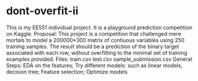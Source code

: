# dont-overfit-ii
This is my EE551 individual project. It is a playground prediction competition on Kaggle.
Proposal:
This project is a competition that challenged mere mortals to model a 200000*300 matrix of contiuous variables using 250 training samples. The result should be a prediction of the binary target associated with each row, without overfitting to the minimal set of training examples provided.
Files:
train.csv
test.csv
sample_submission.csv
General Steps:
EDA on the features;
Try different models: such as linear models, decision tree;
Feature selection;
Optimize models


